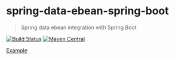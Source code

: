 # spring-data-ebean-spring-boot
> Spring data ebean integration with Spring Boot

[![Build Status](https://travis-ci.org/hexagonframework/spring-data-ebean-spring-boot.svg?branch=master)](https://travis-ci.org/hexagonframework/spring-data-ebean-spring-boot)
[![Maven Central](https://maven-badges.herokuapp.com/maven-central/io.github.hexagonframework.boot/spring-data-ebean-spring-boot/badge.svg)](https://maven-badges.herokuapp.com/maven-central/io.github.hexagonframework.boot/spring-data-ebean-spring-boot) 


[Example](https://github.com/hexagonframework/spring-boot-data-ebean-samples)

